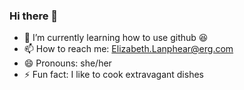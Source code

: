 ### Hi there 👋

- 🌱 I’m currently learning how to use github :laughing:
- 📫 How to reach me: Elizabeth.Lanphear@erg.com
- 😄 Pronouns: she/her
- ⚡ Fun fact: I like to cook extravagant dishes
